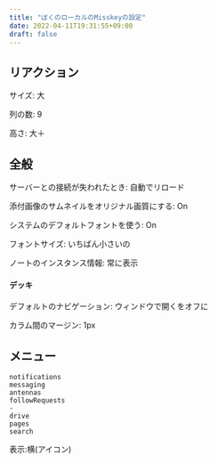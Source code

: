 ```yaml
---
title: "ぼくのローカルのMisskeyの設定"
date: 2022-04-11T19:31:55+09:00
draft: false
---
```


## リアクション

サイズ: 大

列の数: 9

高さ: 大＋

## 全般

サーバーとの接続が失われたとき: 自動でリロード

添付画像のサムネイルをオリジナル画質にする: On

システムのデフォルトフォントを使う: On

フォントサイズ: いちばん小さいの

ノートのインスタンス情報: 常に表示

#### デッキ

デフォルトのナビゲーション: ウィンドウで開くをオフに

カラム間のマージン: 1px

## メニュー
```
notifications
messaging
antennas
followRequests
-
drive
pages
search
```

表示:横(アイコン)
